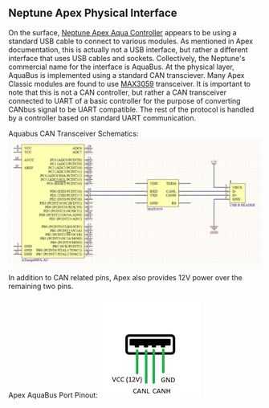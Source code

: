 ## Neptune Apex Physical Interface

On the surface, [Neptune Apex Aqua Controller](https://www.neptunesystems.com/) appears to be using a standard USB cable to connect to various modules. As mentioned in Apex documentation, this is actually not a USB interface, but rather a different interface that uses USB cables and sockets. Collectively, the Neptune's commercial name for the interface is AquaBus. 
At the physical layer, AquaBus is implemented using a standard CAN transciever. Many Apex Classic modules are found to use [MAX3059](https://datasheets.maximintegrated.com/en/ds/MAX3058-MAX3059.pdf) transceiver. It is important to note that this is not a CAN controller, but rather a CAN transceiver connected to UART of a basic controller for the purpose of converting CANbus signal to be UART compatible. The rest of the protocol is handled by a controller based on standard UART communication.

Aquabus CAN Transceiver Schematics:
![Example 1. Aquabus CAN Transceiver Schematics](https://github.com/Stonyx/AquaBusLib/raw/master/docs/AquaBusSchematic1.JPG)

In addition to CAN related pins, Apex also provides 12V power over the remaining two pins.

Apex AquaBus Port Pinout:
![Example 2. Aquabus Port Pinout](https://github.com/Stonyx/AquaBusLib/raw/master/docs/USB_Socket%20Pinout.png)
